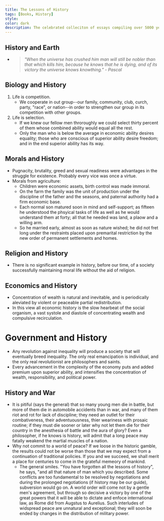 ```yaml
---
title: The Lessons of History
tags: [Books, History]
style: 
color: dark
description: The celebrated colleciton of essays compiling over 5000 years of history by two of the greatest thinkers of our time.
---
```


<!-- border, fill -->
<!-- primary, dark -->

## History and Earth
* > *"When the universe has crushed him man will still be nobler than that which kills him, because he knows that he is dying, and of its victory the universe knows knowthing." - Pascal*

## Biology and History
1. Life is competition.
    * We cooperate in out group--our family, community, club, curch, party, "race", or nation--in order to strengthen our group in its competition with other groups.
2. Life is selection.
    * If we knew our fellow men throroughly we could select thirty percent of them whose combined ability would equal all the rest.
    * Only the man who is below the average in economic ability desires equality; those who are conscious of superior ability desire freedom; and in the end superior ability has its way.

## Morals and History
* Pugnacity, brutality, greed and sexual readiness were advantages in the struggle for existence. Probably every vice was once a virtue.
* Morals from agriculture:
    * Children were economic assets, birth control was made immoral. 
    * On the farm the family was the unit of production under the discipline of the father and the seasons, and paternal authority had a firm economic base. 
    * Each normal son matured soon in mind and self-support; as fifteen he understood the phsyical tasks of life as well as he would understand them at forty; all that he needed was land, a plaow and a willing arm. 
    * So he married early, almost as soon as nature wished; he did not fret long under the restraints placed upon premarital restriction by the new order of permanent settlements and homes.

## Religion and History
* There is no significant example in history, before our time, of a society successfully maintaining moral life without the aid of religion.

## Economics and History
* Concentration of wealth is natural and inevitable, and is periodically aleviated by violent or peaceable partial redistribution. 
* In this view all economic history is the slow hearbeat of the social organism, a vast systole and diastole of concentrating wealth and compulsive recirculation.

# Government and History
* Any revolution against inequality will produce a society that will eventually breed inequality. The only real emancipation is individual, and the only real revolutionist are philosophers and saints.
* Every advancement in the complexity of the economy puts and added premium upon superior ability, and intensifies the concentration of wealth, responsibility, and political power.

## History and War
* It is pitiful (says the general) that so many young men die in battle, but more of them die in automobile accidents than in war, and many of them riot and rot for lack of discipline; they need an outlet for their combativeness, their adventuousness, thier weariness with prosaic routine; if they must die sooner or later why not let them die for their country in the anesthesia of battle and the aura of glory? Even a philosopher, if he knows is history, will admit that a long peace may fatally weakend the martial muscles of a nation.
* Why not commit to a world of peace? If we loose in the historic gamble, the results could not be worse than those that we may expect from a continuation of traditional policies. If you and we succeed, we shall merit a place for centuries to come in the grateful memeory of mankind.
    * The general smiles. "You have forgotten all the lessons of history", he says, "and all  that nature of man which you described. Some conflicts are too fundamental to be resolved by negotiations and during the prolonged negotiations (if history may be our guide), subversion would go on. A world order will come not by a gentle  men's agreement, but through so decisive a victory by one of the great powers that it will be able to dictate and enfoce international law, as Rome did from Augstus to Aurelius. Such interludes of widspread peace are unnatural and exceptional; they will soon be ended by changes in the distribution of military power.

